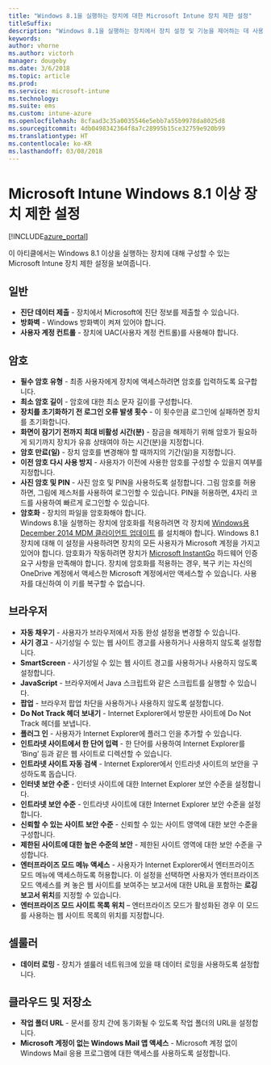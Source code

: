 ```yaml
---
title: "Windows 8.1을 실행하는 장치에 대한 Microsoft Intune 장치 제한 설정"
titleSuffix: 
description: "Windows 8.1을 실행하는 장치에서 장치 설정 및 기능을 제어하는 데 사용할 수 있는 Intune 설정을 알아봅니다."
keywords: 
author: vhorne
ms.author: victorh
manager: dougeby
ms.date: 3/6/2018
ms.topic: article
ms.prod: 
ms.service: microsoft-intune
ms.technology: 
ms.suite: ems
ms.custom: intune-azure
ms.openlocfilehash: 8cfaad3c35a0035546e5ebb7a55b9978da8025d8
ms.sourcegitcommit: 4db0498342364f8a7c28995b15ce32759e920b99
ms.translationtype: HT
ms.contentlocale: ko-KR
ms.lasthandoff: 03/08/2018
---
```

# <a name="microsoft-intune-windows-81-and-later-device-restriction-settings"></a>Microsoft Intune Windows 8.1 이상 장치 제한 설정

[!INCLUDE[azure_portal](./includes/azure_portal.md)]

이 아티클에서는 Windows 8.1 이상을 실행하는 장치에 대해 구성할 수 있는 Microsoft Intune 장치 제한 설정을 보여줍니다.


## <a name="general"></a>일반

-   **진단 데이터 제출** - 장치에서 Microsoft에 진단 정보를 제출할 수 있습니다.
-   **방화벽** - Windows 방화벽이 켜져 있어야 합니다.
-   **사용자 계정 컨트롤** - 장치에 UAC(사용자 계정 컨트롤)를 사용해야 합니다.

## <a name="password"></a>암호
-   **필수 암호 유형** - 최종 사용자에게 장치에 액세스하려면 암호를 입력하도록 요구합니다.
-   **최소 암호 길이** - 암호에 대한 최소 문자 길이를 구성합니다.
-   **장치를 초기화하기 전 로그인 오류 발생 횟수** - 이 횟수만큼 로그인에 실패하면 장치를 초기화합니다.
-   **화면이 잠기기 전까지 최대 비활성 시간(분)** - 잠금을 해제하기 위해 암호가 필요하게 되기까지 장치가 유휴 상태여야 하는 시간(분)을 지정합니다.
-   **암호 만료(일)** - 장치 암호를 변경해야 할 때까지의 기간(일)을 지정합니다.
-   **이전 암호 다시 사용 방지** - 사용자가 이전에 사용한 암호를 구성할 수 있을지 여부를 지정합니다.
-   **사진 암호 및 PIN** - 사진 암호 및 PIN을 사용하도록 설정합니다. 그림 암호를 허용하면, 그림에 제스처를 사용하여 로그인할 수 있습니다. PIN을 허용하면, 4자리 코드를 사용하여 빠르게 로그인할 수 있습니다.
-   **암호화** - 장치의 파일을 암호화해야 합니다.<br>Windows 8.1을 실행하는 장치에 암호화를 적용하려면 각 장치에 [Windows용 December 2014 MDM 클라이언트 업데이트](https://support.microsoft.com/kb/3013816) 를 설치해야 합니다.
Windows 8.1 장치에 대해 이 설정을 사용하려면 장치의 모든 사용자가 Microsoft 계정을 가지고 있어야 합니다.
암호화가 작동하려면 장치가 [Microsoft InstantGo](https://blogs.windows.com/windowsexperience/2014/06/19/instantgo-a-better-way-to-sleep/#IBHULcTfI4PokO8X.97) 하드웨어 인증 요구 사항을 만족해야 합니다.
장치에 암호화를 적용하는 경우, 복구 키는 자신의 OneDrive 계정에서 액세스한 Microsoft 계정에서만 액세스할 수 있습니다. 사용자를 대신하여 이 키를 복구할 수 없습니다.     



## <a name="browser"></a>브라우저
-   **자동 채우기** - 사용자가 브라우저에서 자동 완성 설정을 변경할 수 있습니다.
-   **사기 경고** - 사기성일 수 있는 웹 사이트 경고를 사용하거나 사용하지 않도록 설정합니다.
-   **SmartScreen** - 사기성일 수 있는 웹 사이트 경고를 사용하거나 사용하지 않도록 설정합니다.
-   **JavaScript** - 브라우저에서 Java 스크립트와 같은 스크립트를 실행할 수 있습니다.
-   **팝업** - 브라우저 팝업 차단을 사용하거나 사용하지 않도록 설정합니다.
-   **Do Not Track 헤더 보내기** - Internet Explorer에서 방문한 사이트에 Do Not Track 헤더를 보냅니다.
-   **플러그 인** - 사용자가 Internet Explorer에 플러그 인을 추가할 수 있습니다.
-   **인트라넷 사이트에서 한 단어 입력** - 한 단어를 사용하여 Internet Explorer를 ‘Bing’ 등과 같은 웹 사이트로 디렉션할 수 있습니다.
-   **인트라넷 사이트 자동 검색** - Internet Explorer에서 인트라넷 사이트의 보안을 구성하도록 돕습니다.
-   **인터넷 보안 수준** - 인터넷 사이트에 대한 Internet Explorer 보안 수준을 설정합니다.
-   **인트라넷 보안 수준** - 인트라넷 사이트에 대한 Internet Explorer 보안 수준을 설정합니다.
-   **신뢰할 수 있는 사이트 보안 수준** - 신뢰할 수 있는 사이트 영역에 대한 보안 수준을 구성합니다.
-   **제한된 사이트에 대한 높은 수준의 보안** - 제한된 사이트 영역에 대한 보안 수준을 구성합니다.
-   **엔터프라이즈 모드 메뉴 액세스** - 사용자가 Internet Explorer에서 엔터프라이즈 모드 메뉴에 액세스하도록 허용합니다.
이 설정을 선택하면 사용자가 엔터프라이즈 모드 액세스를 켜 놓은 웹 사이트를 보여주는 보고서에 대한 URL을 포함하는 **로깅 보고서 위치**를 지정할 수 있습니다.
-   **엔터프라이즈 모드 사이트 목록 위치** – 엔터프라이즈 모드가 활성화된 경우 이 모드를 사용하는 웹 사이트 목록의 위치를 지정합니다.

## <a name="cellular"></a>셀룰러
-   **데이터 로밍** - 장치가 셀룰러 네트워크에 있을 때 데이터 로밍을 사용하도록 설정합니다.

## <a name="cloud-and-storage"></a>클라우드 및 저장소
-   **작업 폴더 URL** - 문서를 장치 간에 동기화될 수 있도록 작업 폴더의 URL을 설정합니다.
-   **Microsoft 계정이 없는 Windows Mail 앱 액세스** - Microsoft 계정 없이 Windows Mail 응용 프로그램에 대한 액세스를 사용하도록 설정합니다.    
